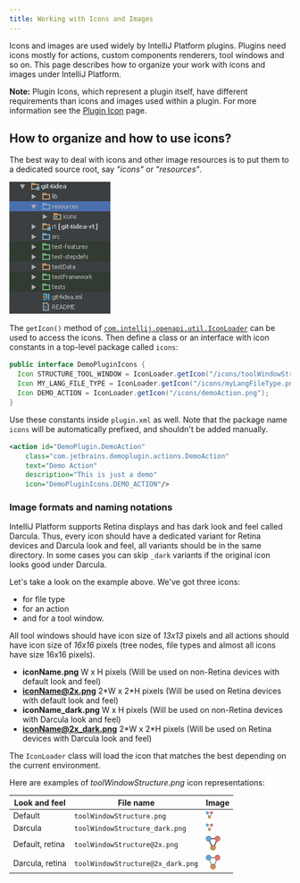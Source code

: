 ```yaml
---
title: Working with Icons and Images
---
```


Icons and images are used widely by IntelliJ Platform plugins. Plugins need icons mostly for actions, custom components renderers, tool windows and so on. This page describes how to organize your work with icons and images under IntelliJ Platform.

**Note:** Plugin Icons, which represent a plugin itself, have different requirements than icons and images used within a plugin.
For more information see the [Plugin Icon](/basics/plugin_structure/plugin_icon_file.md) page. 
 
## How to organize and how to use icons?

The best way to deal with icons and other image resources is to put them to a dedicated source root, say *"icons"* or *"resources"*.

![Icons](img/icons1.png)

The `getIcon()` method of [`com.intellij.openapi.util.IconLoader`](upsource:///platform/util/src/com/intellij/openapi/util/IconLoader.java) can be used to access the icons. Then define a class or an interface with icon constants in a top-level package called `icons`:

```java
public interface DemoPluginIcons {
  Icon STRUCTURE_TOOL_WINDOW = IconLoader.getIcon("/icons/toolWindowStructure.png");
  Icon MY_LANG_FILE_TYPE = IconLoader.getIcon("/icons/myLangFileType.png");
  Icon DEMO_ACTION = IconLoader.getIcon("/icons/demoAction.png");
}
```

Use these constants inside `plugin.xml` as well. Note that the package name `icons` will be automatically prefixed, and shouldn't be added manually.

```xml
<action id="DemoPlugin.DemoAction"
    class="com.jetbrains.demoplugin.actions.DemoAction"
    text="Demo Action"
    description="This is just a demo"
    icon="DemoPluginIcons.DEMO_ACTION"/>
```

### Image formats and naming notations

IntelliJ Platform supports Retina displays and has dark look and feel called Darcula. Thus, every icon should have a dedicated variant for Retina devices and Darcula look and feel, all variants should be in the same directory. In some cases you can skip `_dark` variants if the original icon looks good under Darcula.

Let's take a look on the example above. We've got three icons:

* for file type
* for an action
* and for a tool window.

All tool windows should have icon size of *13x13* pixels and all actions should have icon size of *16x16* pixels (tree nodes, file types and almost all icons have size 16x16 pixels).

* **iconName.png** W x H pixels (Will be used on non-Retina devices with default look and feel)
* **iconName@2x.png** 2\*W x 2\*H pixels (Will be used on Retina devices with default look and feel)
* **iconName_dark.png** W x H pixels (Will be used on non-Retina devices with Darcula look and feel)
* **iconName@2x_dark.png** 2\*W x 2\*H pixels (Will be used on Retina devices with Darcula look and feel)

The `IconLoader` class will load the icon that matches the best depending on the current environment.

Here are examples of *toolWindowStructure.png* icon representations:

| Look and feel   | File name                         | Image |
|-----------------|-----------------------------------|-------|
| Default         | `toolWindowStructure.png`         | ![Tool Window Structure](img/toolWindowStructure.png) |
| Darcula         | `toolWindowStructure_dark.png`    | ![Tool Window Structure, dark](img/toolWindowStructure_dark.png) |
| Default, retina | `toolWindowStructure@2x.png`      | ![Tool Window Structure, retina](img/toolWindowStructure@2x.png) |
| Darcula, retina | `toolWindowStructure@2x_dark.png` | ![Tool Window Structure, retina, dark](img/toolWindowStructure@2x_dark.png) |

